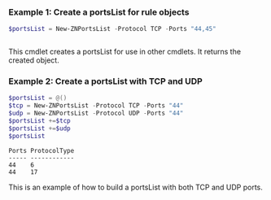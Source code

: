 ### Example 1: Create a portsList for rule objects
```powershell
$portsList = New-ZNPortsList -Protocol TCP -Ports "44,45"
```

```output

```

This cmdlet creates a portsList for use in other cmdlets. It returns the created object.

### Example 2: Create a portsList with TCP and UDP
```powershell
$portsList = @()
$tcp = New-ZNPortsList -Protocol TCP -Ports "44"
$udp = New-ZNPortsList -Protocol UDP -Ports "44"
$portsList +=$tcp
$portsList +=$udp
$portsList
```

```output
Ports ProtocolType
----- ------------
44    6
44    17
```

This is an example of how to build a portsList with both TCP and UDP ports.

